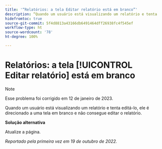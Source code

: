 ```yaml
---
title: '“Relatórios: a tela Editar relatório está em branco”'
description: “Quando um usuário está visualizando um relatório e tenta editá-lo, ele é direcionado a uma tela em branco e não consegue editar o relatório.”
hidefromtoc: true
source-git-commit: 5f4d8813a43166db6491464dff26938fc4f545ef
workflow-type: ht
source-wordcount: '78'
ht-degree: 100%

---
```



# Relatórios: a tela [!UICONTROL Editar relatório] está em branco

>[!NOTE]
>
>Esse problema foi corrigido em 12 de janeiro de 2023.

Quando um usuário está visualizando um relatório e tenta editá-lo, ele é direcionado a uma tela em branco e não consegue editar o relatório.

**Solução alternativa**

Atualize a página.

_Reportado pela primeira vez em 19 de outubro de 2022._

